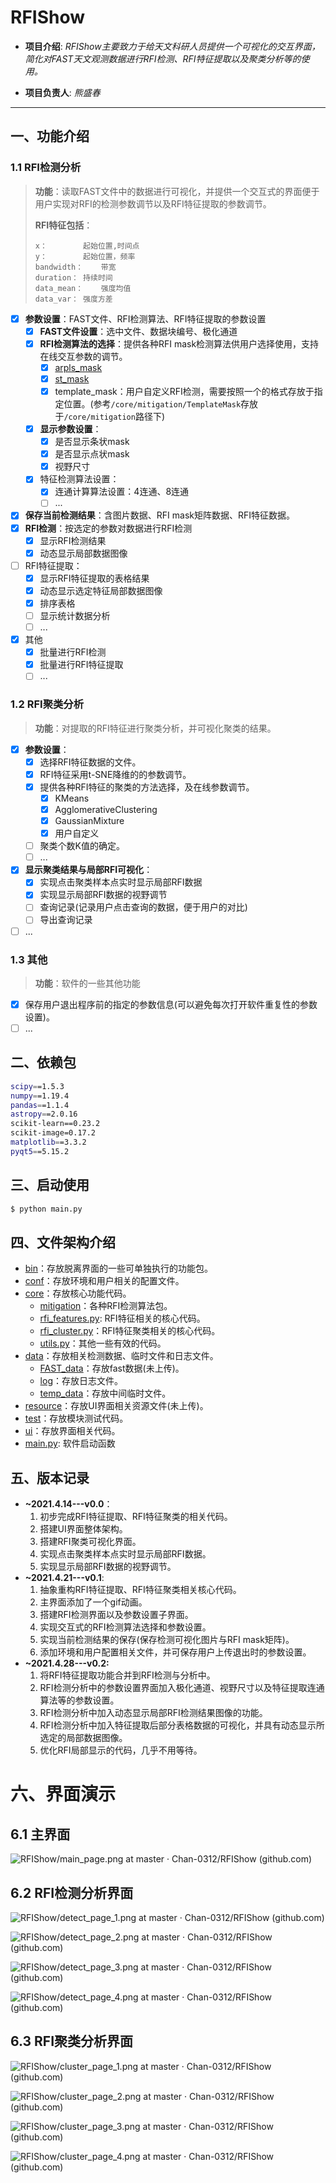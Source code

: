 # RFIShow
- **项目介绍**: *RFIShow主要致力于给天文科研人员提供一个可视化的交互界面，简化对FAST天文观测数据进行RFI检测、RFI特征提取以及聚类分析等的使用。*

- **项目负责人**: *熊盛春*
---

## 一、功能介绍


### 1.1 RFI检测分析

> **功能**：读取FAST文件中的数据进行可视化，并提供一个交互式的界面便于用户实现对RFI的检测参数调节以及RFI特征提取的参数调节。
>
> **RFI特征包括**：
>
> ```basic
> x：		起始位置,时间点
> y：		起始位置，频率
> bandwidth：	带宽
> duration：	持续时间
> data_mean：	强度均值
> data_var：	强度方差
> ```

- [x] **参数设置**：FAST文件、RFI检测算法、RFI特征提取的参数设置
  - [x] **FAST文件设置**：选中文件、数据块编号、极化通道
  - [x] **RFI检测算法的选择**：提供各种RFI mask检测算法供用户选择使用，支持在线交互参数的调节。
    - [x] [arpls_mask](http://zmtt.bao.ac.cn/GPPS/RFI/)
    - [x] [st_mask](https://github.com/cosmo-ethz/seek)
    - [x] template_mask：用户自定义RFI检测，需要按照一个的格式存放于指定位置。(参考`/core/mitigation/TemplateMask`存放于`/core/mitigation`路径下)
  - [x] **显示参数设置**：
    - [x] 是否显示条状mask
    - [x] 是否显示点状mask
    - [x] 视野尺寸
  - [x] 特征检测算法设置：
    - [x] 连通计算算法设置：4连通、8连通
    - [ ] ...
- [x] **保存当前检测结果**：含图片数据、RFI mask矩阵数据、RFI特征数据。
- [x] **RFI检测**：按选定的参数对数据进行RFI检测
  - [x] 显示RFI检测结果
  - [x] 动态显示局部数据图像
- [ ] RFI特征提取：
  - [x] 显示RFI特征提取的表格结果
  - [x] 动态显示选定特征局部数据图像
  - [x] 排序表格
  - [ ] 显示统计数据分析
  - [ ] ...
- [x] 其他
  - [x] 批量进行RFI检测
  - [x] 批量进行RFI特征提取
  - [ ] ...

### 1.2 RFI聚类分析

> **功能**：对提取的RFI特征进行聚类分析，并可视化聚类的结果。

- [x] **参数设置**：
  - [x] 选择RFI特征数据的文件。
  - [x] RFI特征采用t-SNE降维的的参数调节。
  - [x] 提供各种RFI特征的聚类的方法选择，及在线参数调节。
    - [x] KMeans
    - [x] AgglomerativeClustering
    - [x] GaussianMixture
    - [x] 用户自定义
  - [ ] 聚类个数K值的确定。
  - [ ] ...
- [x] **显示聚类结果与局部RFI可视化**：
  - [x] 实现点击聚类样本点实时显示局部RFI数据
  - [x] 实现显示局部RFI数据的视野调节
  - [ ] 查询记录(记录用户点击查询的数据，便于用户的对比)
  - [ ] 导出查询记录
- [ ] ...

### 1.3 其他

> **功能**：软件的一些其他功能

- [x] 保存用户退出程序前的指定的参数信息(可以避免每次打开软件重复性的参数设置)。
- [ ] ...

## 二、依赖包

```bash
scipy==1.5.3
numpy==1.19.4
pandas==1.1.4
astropy==2.0.16
scikit-learn==0.23.2
scikit-image=0.17.2
matplotlib==3.3.2
pyqt5==5.15.2
```

## 三、启动使用
```bash
$ python main.py
```

## 四、文件架构介绍
- [bin](/bin)：存放脱离界面的一些可单独执行的功能包。
- [conf](/conf)：存放环境和用户相关的配置文件。
- [core](/core)：存放核心功能代码。
    - [mitigation](/core/mitigation)：各种RFI检测算法包。
    - [rfi_features.py](/core/rfi_features.py): RFI特征相关的核心代码。
    - [rfi_cluster.py](/core/rfi_cluster.py)：RFI特征聚类相关的核心代码。
    - [utils.py](/core/utils.py)：其他一些有效的代码。
- [data]()：存放相关检测数据、临时文件和日志文件。
    - [FAST_data]()：存放fast数据(未上传)。
    - [log]()：存放日志文件。
    - [temp_data]()：存放中间临时文件。
- [resource]()：存放UI界面相关资源文件(未上传)。
- [test](/test)：存放模块测试代码。
- [ui](/ui)：存放界面相关代码。
- [main.py](/main.py): 软件启动函数

## 五、版本记录
- **~2021.4.14---v0.0**：
  1. 初步完成RFI特征提取、RFI特征聚类的相关代码。
  2. 搭建UI界面整体架构。
  3. 搭建RFI聚类可视化界面。
  4. 实现点击聚类样本点实时显示局部RFI数据。
  5. 实现显示局部RFI数据的视野调节。
- **~2021.4.21---v0.1**:
  1. 抽象重构RFI特征提取、RFI特征聚类相关核心代码。
  2. 主界面添加了一个gif动画。
  3. 搭建RFI检测界面以及参数设置子界面。
  4. 实现交互式的RFI检测算法选择和参数设置。
  5. 实现当前检测结果的保存(保存检测可视化图片与RFI mask矩阵)。
  6. 添加环境和用户配置相关文件，并可保存用户上传退出时的参数设置。
- **~2021.4.28---v0.2:**
  1. 将RFI特征提取功能合并到RFI检测与分析中。
  2. RFI检测分析中的参数设置界面加入极化通道、视野尺寸以及特征提取连通算法等的参数设置。
  3. RFI检测分析中加入动态显示局部RFI检测结果图像的功能。
  4. RFI检测分析中加入特征提取后部分表格数据的可视化，并具有动态显示所选定的局部数据图像。
  5. 优化RFI局部显示的代码，几乎不用等待。

# 六、界面演示

## 6.1 主界面

![RFIShow/main_page.png at master · Chan-0312/RFIShow (github.com)](https://github.com/Chan-0312/RFIShow/blob/master/resource/image/main_page.png)

## 6.2 RFI检测分析界面

![RFIShow/detect_page_1.png at master · Chan-0312/RFIShow (github.com)](https://github.com/Chan-0312/RFIShow/blob/master/resource/image/detect_page_1.png)

![RFIShow/detect_page_2.png at master · Chan-0312/RFIShow (github.com)](https://github.com/Chan-0312/RFIShow/blob/master/resource/image/detect_page_2.png)

![RFIShow/detect_page_3.png at master · Chan-0312/RFIShow (github.com)](https://github.com/Chan-0312/RFIShow/blob/master/resource/image/detect_page_3.png)

![RFIShow/detect_page_4.png at master · Chan-0312/RFIShow (github.com)](https://github.com/Chan-0312/RFIShow/blob/master/resource/image/detect_page_4.png)

## 6.3 RFI聚类分析界面

![RFIShow/cluster_page_1.png at master · Chan-0312/RFIShow (github.com)](https://github.com/Chan-0312/RFIShow/blob/master/resource/image/cluster_page_1.png)

![RFIShow/cluster_page_2.png at master · Chan-0312/RFIShow (github.com)](https://github.com/Chan-0312/RFIShow/blob/master/resource/image/cluster_page_2.png)

![RFIShow/cluster_page_3.png at master · Chan-0312/RFIShow (github.com)](https://github.com/Chan-0312/RFIShow/blob/master/resource/image/cluster_page_3.png)

![RFIShow/cluster_page_4.png at master · Chan-0312/RFIShow (github.com)](https://github.com/Chan-0312/RFIShow/blob/master/resource/image/cluster_page_4.png)